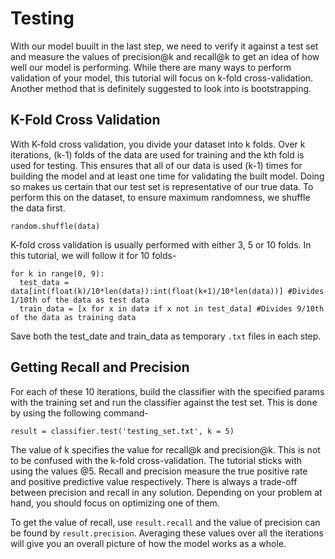 # Testing
With our model buuilt in the last step, we need to verify it against a test set and measure the values of precision@k and recall@k to get an idea of how well our model is performing. While there are many ways to perform validation of your model, this tutorial will focus on k-fold cross-validation. Another method that is definitely suggested to look into is bootstrapping.

## K-Fold Cross Validation
With K-fold cross validation, you divide your dataset into k folds. Over k iterations, (k-1) folds of the data are used for training and the kth fold is used for testing. This ensures that all of our data is used (k-1) times for building the model and at least one time for validating the built model. Doing so makes us certain that our test set is representative of our true data.
To perform this on the dataset, to ensure maximum randomness, we shuffle the data first.
```
random.shuffle(data)
```
K-fold cross validation is usually performed with either 3, 5 or 10 folds. In this tutorial, we will follow it for 10 folds-
```
for k in range(0, 9):
  test_data = data[int(float(k)/10*len(data)):int(float(k+1)/10*len(data))] #Divides 1/10th of the data as test data
  train_data = [x for x in data if x not in test_data] #Divides 9/10th of the data as training data
```
Save both the test_date and train_data as temporary `.txt` files in each step.

## Getting Recall and Precision
For each of these 10 iterations, build the classifier with the specified params with the training set and run the classifier against the test set. This is done by using the following command-
```
result = classifier.test('testing_set.txt', k = 5)
```
The value of k specifies the value for recall@k and precision@k. This is not to be confused with the k-fold cross-validation.
The tutorial sticks with using the values @5. 
Recall and precision measure the true positive rate and positive predictive value respectively. There is always a trade-off between precision and recall in any solution. Depending on your problem at hand, you should focus on optimizing one of them. 

To get the value of recall, use `result.recall` and the value of precision can be found by `result.precision`. Averaging these values over all the iterations will give you an overall picture of how the model works as a whole.
